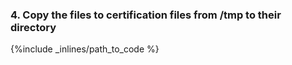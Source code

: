 ### 4. Copy the files to certification files from /tmp to their directory



{%include _inlines/path_to_code %}



